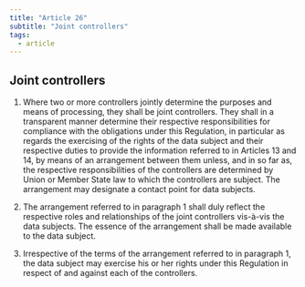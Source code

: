 ```yaml
---
title: "Article 26"
subtitle: "Joint controllers"
tags:
  - article
---
```

## Joint controllers

1. Where two or more controllers jointly determine the purposes and means of processing, they shall be joint controllers. They shall in a transparent manner determine their respective responsibilities for compliance with the obligations under this Regulation, in particular as regards the exercising of the rights of the data subject and their respective duties to provide the information referred to in Articles 13 and 14, by means of an arrangement between them unless, and in so far as, the respective responsibilities of the controllers are determined by Union or Member State law to which the controllers are subject. The arrangement may designate a contact point for data subjects.

2. The arrangement referred to in paragraph 1 shall duly reflect the respective roles and relationships of the joint controllers vis-à-vis the data subjects. The essence of the arrangement shall be made available to the data subject.

3. Irrespective of the terms of the arrangement referred to in paragraph 1, the data subject may exercise his or her rights under this Regulation in respect of and against each of the controllers.
